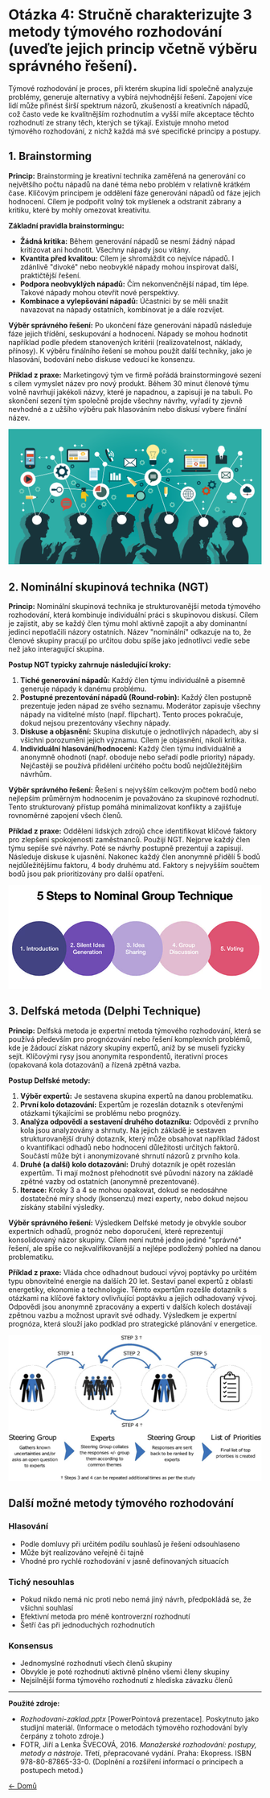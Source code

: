 # Otázka 4: Stručně charakterizujte 3 metody týmového rozhodování (uveďte jejich princip včetně výběru správného řešení).

Týmové rozhodování je proces, při kterém skupina lidí společně analyzuje problémy, generuje alternativy a vybírá nejvhodnější řešení. Zapojení více lidí může přinést širší spektrum názorů, zkušeností a kreativních nápadů, což často vede ke kvalitnějším rozhodnutím a vyšší míře akceptace těchto rozhodnutí ze strany těch, kterých se týkají. Existuje mnoho metod týmového rozhodování, z nichž každá má své specifické principy a postupy.

## 1. Brainstorming

**Princip:** Brainstorming je kreativní technika zaměřená na generování co největšího počtu nápadů na dané téma nebo problém v relativně krátkém čase. Klíčovým principem je oddělení fáze generování nápadů od fáze jejich hodnocení. Cílem je podpořit volný tok myšlenek a odstranit zábrany a kritiku, které by mohly omezovat kreativitu.

**Základní pravidla brainstormingu:**

- **Žádná kritika:** Během generování nápadů se nesmí žádný nápad kritizovat ani hodnotit. Všechny nápady jsou vítány.
- **Kvantita před kvalitou:** Cílem je shromáždit co nejvíce nápadů. I zdánlivě "divoké" nebo neobvyklé nápady mohou inspirovat další, praktičtější řešení.
- **Podpora neobvyklých nápadů:** Čím nekonvenčnější nápad, tím lépe. Takové nápady mohou otevřít nové perspektivy.
- **Kombinace a vylepšování nápadů:** Účastníci by se měli snažit navazovat na nápady ostatních, kombinovat je a dále rozvíjet.

**Výběr správného řešení:** Po ukončení fáze generování nápadů následuje fáze jejich třídění, seskupování a hodnocení. Nápady se mohou hodnotit například podle předem stanovených kritérií (realizovatelnost, náklady, přínosy). K výběru finálního řešení se mohou použít další techniky, jako je hlasování, bodování nebo diskuse vedoucí ke konsenzu.

**Příklad z praxe:** Marketingový tým ve firmě pořádá brainstormingové sezení s cílem vymyslet název pro nový produkt. Během 30 minut členové týmu volně navrhují jakékoli názvy, které je napadnou, a zapisují je na tabuli. Po skončení sezení tým společně projde všechny návrhy, vyřadí ty zjevně nevhodné a z užšího výběru pak hlasováním nebo diskusí vybere finální název.

![](../../obr\brainstorming.jpg)

## 2. Nominální skupinová technika (NGT)

**Princip:** Nominální skupinová technika je strukturovanější metoda týmového rozhodování, která kombinuje individuální práci s skupinovou diskusí. Cílem je zajistit, aby se každý člen týmu mohl aktivně zapojit a aby dominantní jedinci nepotlačili názory ostatních. Název "nominální" odkazuje na to, že členové skupiny pracují po určitou dobu spíše jako jednotlivci vedle sebe než jako interagující skupina.

**Postup NGT typicky zahrnuje následující kroky:**

1.  **Tiché generování nápadů:** Každý člen týmu individuálně a písemně generuje nápady k danému problému.
2.  **Postupné prezentování nápadů (Round-robin):** Každý člen postupně prezentuje jeden nápad ze svého seznamu. Moderátor zapisuje všechny nápady na viditelné místo (např. flipchart). Tento proces pokračuje, dokud nejsou prezentovány všechny nápady.
3.  **Diskuse a objasnění:** Skupina diskutuje o jednotlivých nápadech, aby si všichni porozuměni jejich významu. Cílem je objasnění, nikoli kritika.
4.  **Individuální hlasování/hodnocení:** Každý člen týmu individuálně a anonymně ohodnotí (např. oboduje nebo seřadí podle priority) nápady. Nejčastěji se používá přidělení určitého počtu bodů nejdůležitějším návrhům.

**Výběr správného řešení:** Řešení s nejvyšším celkovým počtem bodů nebo nejlepším průměrným hodnocením je považováno za skupinové rozhodnutí. Tento strukturovaný přístup pomáhá minimalizovat konflikty a zajišťuje rovnoměrné zapojení všech členů.

**Příklad z praxe:** Oddělení lidských zdrojů chce identifikovat klíčové faktory pro zlepšení spokojenosti zaměstnanců. Použijí NGT. Nejprve každý člen týmu sepíše své návrhy. Poté se návrhy postupně prezentují a zapisují. Následuje diskuse k ujasnění. Nakonec každý člen anonymně přidělí 5 bodů nejdůležitějšímu faktoru, 4 body druhému atd. Faktory s nejvyšším součtem bodů jsou pak prioritizovány pro další opatření.

![](../../obr\ngt.png)

## 3. Delfská metoda (Delphi Technique)

**Princip:** Delfská metoda je expertní metoda týmového rozhodování, která se používá především pro prognózování nebo řešení komplexních problémů, kde je žádoucí získat názory skupiny expertů, aniž by se museli fyzicky sejít. Klíčovými rysy jsou anonymita respondentů, iterativní proces (opakovaná kola dotazování) a řízená zpětná vazba.

**Postup Delfské metody:**

1.  **Výběr expertů:** Je sestavena skupina expertů na danou problematiku.
2.  **První kolo dotazování:** Expertům je rozeslán dotazník s otevřenými otázkami týkajícími se problému nebo prognózy.
3.  **Analýza odpovědí a sestavení druhého dotazníku:** Odpovědi z prvního kola jsou analyzovány a shrnuty. Na jejich základě je sestaven strukturovanější druhý dotazník, který může obsahovat například žádost o kvantifikaci odhadů nebo hodnocení důležitosti určitých faktorů. Součástí může být i anonymizované shrnutí názorů z prvního kola.
4.  **Druhé (a další) kolo dotazování:** Druhý dotazník je opět rozeslán expertům. Ti mají možnost přehodnotit své původní názory na základě zpětné vazby od ostatních (anonymně prezentované).
5.  **Iterace:** Kroky 3 a 4 se mohou opakovat, dokud se nedosáhne dostatečné míry shody (konsenzu) mezi experty, nebo dokud nejsou získány stabilní výsledky.

**Výběr správného řešení:** Výsledkem Delfské metody je obvykle soubor expertních odhadů, prognóz nebo doporučení, které reprezentují konsolidovaný názor skupiny. Cílem není nutně jedno jediné "správné" řešení, ale spíše co nejkvalifikovanější a nejlépe podložený pohled na danou problematiku.

**Příklad z praxe:** Vláda chce odhadnout budoucí vývoj poptávky po určitém typu obnovitelné energie na dalších 20 let. Sestaví panel expertů z oblasti energetiky, ekonomie a technologie. Těmto expertům rozešle dotazník s otázkami na klíčové faktory ovlivňující poptávku a jejich odhadovaný vývoj. Odpovědi jsou anonymně zpracovány a experti v dalších kolech dostávají zpětnou vazbu a možnost upravit své odhady. Výsledkem je expertní prognóza, která slouží jako podklad pro strategické plánování v energetice.

![](../../obr\delphi.jpeg)

## Další možné metody týmového rozhodování

### Hlasování

- Podle domluvy při určitém podílu souhlasů je řešení odsouhlaseno
- Může být realizováno veřejně či tajně
- Vhodné pro rychlé rozhodování v jasně definovaných situacích

### Tichý nesouhlas

- Pokud nikdo nemá nic proti nebo nemá jiný návrh, předpokládá se, že všichni souhlasí
- Efektivní metoda pro méně kontroverzní rozhodnutí
- Šetří čas při jednoduchých rozhodnutích

### Konsensus

- Jednomyslné rozhodnutí všech členů skupiny
- Obvykle je poté rozhodnutí aktivně plněno všemi členy skupiny
- Nejsilnější forma týmového rozhodnutí z hlediska závazku členů

---

**Použité zdroje:**

- _Rozhodovani-zaklad.pptx_ [PowerPointová prezentace]. Poskytnuto jako studijní materiál. (Informace o metodách týmového rozhodování byly čerpány z tohoto zdroje.)
- FOTR, Jiří a Lenka ŠVECOVÁ, 2016. _Manažerské rozhodování: postupy, metody a nástroje_. Třetí, přepracované vydání. Praha: Ekopress. ISBN 978-80-87865-33-0. (Doplnění a rozšíření informací o principech a postupech metod.)

[<- Domů](../../README.md)